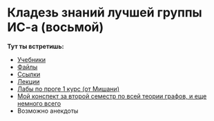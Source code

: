 # Кладезь знаний лучшей группы ИС-а (восьмой)
**Тут ты встретишь:**
- [Учебники](https://github.com/hhhannahmmmontana/IS08y27/tree/main/studentbooks/STUDENTBOOKS.md)
- [Файлы](https://github.com/hhhannahmmmontana/IS08y27/blob/main/files/FILES.md)
- [Ссылки](https://github.com/hhhannahmmmontana/IS08y27/blob/main/links/LINKS.md)
- [Лекции](https://github.com/hhhannahmmmontana/IS08y27/blob/main/lectures/LECTURES.md)
- [Лабы по проге 1 курс (от Мишани)](https://github.com/hhhannahmmmontana/IS08y27/blob/main/labs/LABS.md)
- [Мой конспект за второй семестр по всей теории графов, и еще немного всего](https://github.com/hhhannahmmmontana/ITMO-IS-Algorithms-and-Data-Structures-2nd-semester-summary)
- Возможно анекдоты
